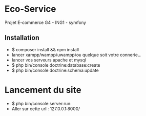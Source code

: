 # Eco-Service
Projet E-commerce G4 - ING1 - symfony

## Installation
- $ composer install && npm install
- lancer xampp/wampp/uwampp/ou quelque soit votre connerie...
- lancer vos serveurs apache et mysql
- $ php bin/console doctrine:database:create
- $ php bin/console doctrine:schema:update

# Lancement du site
- $ php bin/console server:run
- Aller sur cette url : 127.0.0.1:8000/
